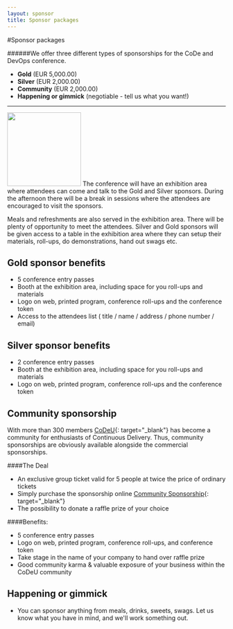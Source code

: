 ```yaml
---
layout: sponsor
title: Sponsor packages
---
```

#Sponsor packages

######We offer three different types of sponsorships for the CoDe and DevOps conference.

* __Gold__ (EUR 5,000.00)
* __Silver__ (EUR 2,000.00)
* __Community__ (EUR 2,000.00)
* __Happening or gimmick__ (negotiable - tell us what you want!)

---

<img class="stdleft" style="width:170px;" src="{{site.root}}/images/sponsoring.jpg"/> The conference will have an exhibition area where attendees can come and talk to the Gold and Silver sponsors. During the afternoon there will be a break in sessions where the attendees are encouraged to visit the sponsors.

Meals and refreshments are also served in the exhibition area. There will be plenty of opportunity to meet the attendees. Silver and Gold sponsors will be given access to a table in the exhibition area where they can setup their materials, roll-ups, do demonstrations, hand out swags etc.

## Gold sponsor benefits
* 5 conference entry passes
* Booth at the exhibition area, including space for you roll-ups and materials
* Logo on web, printed program, conference roll-ups and the conference token
* Access to the attendees list ( title / name / address / phone number / email)

## Silver sponsor benefits
* 2 conference entry passes
* Booth at the exhibition area, including space for you roll-ups and materials
* Logo on web, printed program, conference roll-ups and the conference token

## Community sponsorship
With more than 300 members [CoDeU](http://codeu.eu){: target="_blank"} has become a community for enthusiasts of Continuous Delivery. Thus, community sponsorships are obviously available alongside the commercial sponsorships.

####The Deal

* An exclusive group ticket valid for 5 people at twice the price of ordinary tickets
* Simply purchase the sponsorship online [Community Sponsorship](http://codecph.eventbrite.com){: target="_blank"}
* The possibility to donate a raffle prize of your choice

####Benefits:
* 5 conference entry passes
* Logo on web, printed program, conference roll-ups, and conference token
* Take stage in the name of your company to hand over raffle prize
* Good community karma & valuable exposure of your business within the CoDeU community  

## Happening or gimmick
* You can sponsor anything from meals, drinks, sweets, swags. Let us know what you have in mind, and we'll work something out.
